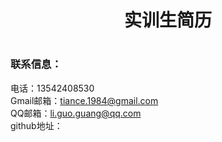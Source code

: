 
<h1 style="text-align:center">实训生简历 <h1>

<h3>联系信息：</h3>

电话：13542408530  
Gmail邮箱：tiance.1984@gmail.com  
QQ邮箱：li.guo.guang@qq.com  
github地址：